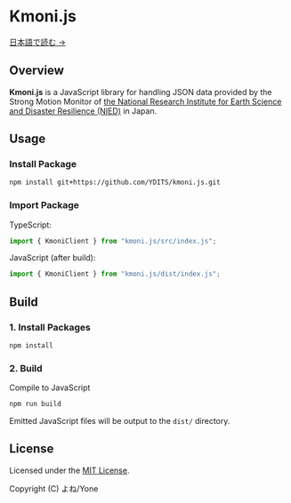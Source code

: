 # Kmoni.js

[日本語で読む →](./README_JP.md)

## Overview

**Kmoni.js** is a JavaScript library for handling JSON data provided by the Strong Motion Monitor of [the National Research Institute for Earth Science and Disaster Resilience (NIED)](https://www.bosai.go.jp/) in Japan.

## Usage

### Install Package

```bash
npm install git+https://github.com/YDITS/kmoni.js.git
```

### Import Package

TypeScript:
```ts
import { KmoniClient } from "kmoni.js/src/index.js";
```

JavaScript (after build):
```js
import { KmoniClient } from "kmoni.js/dist/index.js";
```

## Build

### 1. Install Packages

```bash
npm install
```

### 2. Build

Compile to JavaScript

```bash
npm run build
```

Emitted JavaScript files will be output to the `dist/` directory.

## License

Licensed under the [MIT License](./LICENSE).

Copyright (C) よね/Yone
